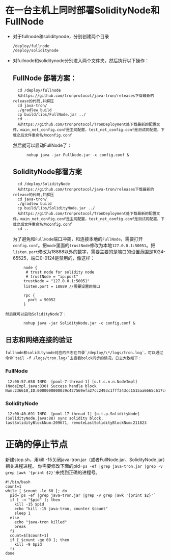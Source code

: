 # 在一台主机上同时部署SolidityNode和FullNode

+ 对于fullnode和soliditynode，分别创建两个目录

      /deploy/fullnode
      /deploy/soliditynode

+ 对fullnode和soliditynode分别进入两个文件夹，然后执行以下操作：
 
  ## FullNode 部署方案：

        cd /deploy/fullnode
        从https://github.com/tronprotocol/java-tron/releases下载最新的release的代码,并解压
        cd java-tron/
        ./gradlew build
        cp build/libs/FullNode.jar ../
        cd ..
        从https://github.com/tronprotocol/TronDeployment处下载最新的配置文件，main_net_config.conf是主网配置，test_net_config.conf是测试网配置，下载之后文件重命名为config.conf

    然后就可以启动FullNode了：  
            
            nohup java -jar FullNode.jar -c config.conf &
            
  ## SolidityNode部署方案
 
        cd /deploy/SolidityNode
        从https://github.com/tronprotocol/java-tron/releases下载最新的release的代码,并解压
        cd java-tron/
        ./gradlew build
        cp build/libs/SolidityNode.jar ../
        从https://github.com/tronprotocol/TronDeployment处下载最新的配置文件，main_net_config.conf是主网配置，test_net_config.conf是测试网配置，下载之后文件重命名为config.conf
        cd ..
 
     为了避免和`FullNode`端口冲突，和连接本地的`FullNode`，需要打开`config.conf`。把`node`里面的`trustNode`修改为本地`127.0.0.1:50051`。把`listen.port`修改为18888以外的数字，需要主要的是端口的设置范围是1024-65525，端口0-0124是禁用的，像这样：
```
        node {
         # trust node for solidity node
         # trustNode = "ip:port"
        trustNode = "127.0.0.1:50051"
        listen.port = 18889 //需要设置的端口

        rpc {
          port = 50052
        }
```
 
    然后就可以启动SolidityNode了：
        
            nohup java -jar SolidityNode.jar -c config.conf &
    
 ## 日志和网络连接的验证
    fullnode和soliditynode对应的日志在目录`/deploy/\*/logs/tron.log`，可以通过命令`tail -f /logs/tron.log/`去查看bolck同步的情况。日志大致如下：
 ### FullNode
     12:00:57.658 INFO  [pool-7-thread-1] [o.t.c.n.n.NodeImpl](NodeImpl.java:830) Success handle block Num:236610,ID:0000000000039c427569efa27cc2493c1fff243cc1515aa6665c617c45d2e1bf
 ### SolidityNode
     12:00:40.691 INFO  [pool-17-thread-1] [o.t.p.SolidityNode](SolidityNode.java:88) sync solidity block, lastSolidityBlockNum:209671, remoteLastSolidityBlockNum:211823 

# 正确的停止节点
新建stop.sh，用kill -15关闭java-tron.jar（或者FullNode.jar、SolidityNode.jar）相关进程进程。
你需要修改下面的pid=`ps -ef |grep java-tron.jar |grep -v grep |awk '{print $2}'`来找到正确的进程号。
```
#!/bin/bash
count=1
while [ $count -le 60 ]; do
  pid=`ps -ef |grep java-tron.jar |grep -v grep |awk '{print $2}'`
  if [ -n "$pid" ]; then
    kill -15 $pid
    echo "kill -15 java-tron, counter $count"
    sleep 1
  else
    echo "java-tron killed"
    break
  fi
  count=$[$count+1]
  if [ $count -ge 60 ]; then
    kill -9 $pid
  fi
done
```

